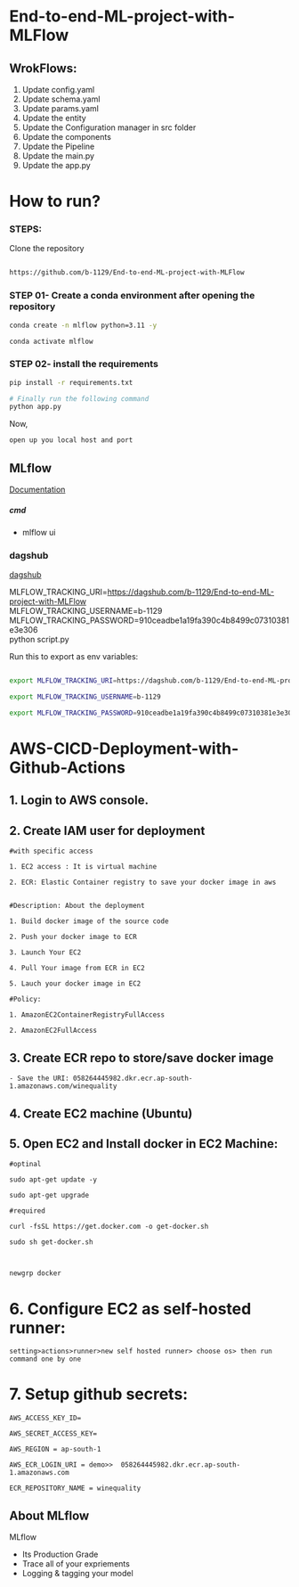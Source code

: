 # End-to-end-ML-project-with-MLFlow

## WrokFlows:

1. Update config.yaml
2. Update schema.yaml
3. Update params.yaml
4. Update the entity
5. Update the Configuration manager in src folder
6. Update the components
7. Update the Pipeline
8. Update the main.py
9. Update the app.py



# How to run?
### STEPS:

Clone the repository

```bash

https://github.com/b-1129/End-to-end-ML-project-with-MLFlow

```
### STEP 01- Create a conda environment after opening the repository

```bash
conda create -n mlflow python=3.11 -y
```

```bash
conda activate mlflow
```


### STEP 02- install the requirements
```bash
pip install -r requirements.txt
```


```bash
# Finally run the following command
python app.py
```

Now,
```bash
open up you local host and port
```



## MLflow

[Documentation](https://mlflow.org/docs/latest/index.html)


##### cmd
- mlflow ui

### dagshub
[dagshub](https://dagshub.com/)


MLFLOW_TRACKING_URI=https://dagshub.com/b-1129/End-to-end-ML-project-with-MLFlow \
MLFLOW_TRACKING_USERNAME=b-1129 \
MLFLOW_TRACKING_PASSWORD=910ceadbe1a19fa390c4b8499c07310381e3e306 \
python script.py


Run this to export as env variables:

```bash

export MLFLOW_TRACKING_URI=https://dagshub.com/b-1129/End-to-end-ML-project-with-MLFlow

export MLFLOW_TRACKING_USERNAME=b-1129 

export MLFLOW_TRACKING_PASSWORD=910ceadbe1a19fa390c4b8499c07310381e3e306

```



# AWS-CICD-Deployment-with-Github-Actions

## 1. Login to AWS console.

## 2. Create IAM user for deployment

	#with specific access

	1. EC2 access : It is virtual machine

	2. ECR: Elastic Container registry to save your docker image in aws


	#Description: About the deployment

	1. Build docker image of the source code

	2. Push your docker image to ECR

	3. Launch Your EC2 

	4. Pull Your image from ECR in EC2

	5. Lauch your docker image in EC2

	#Policy:

	1. AmazonEC2ContainerRegistryFullAccess

	2. AmazonEC2FullAccess

	
## 3. Create ECR repo to store/save docker image
    - Save the URI: 058264445982.dkr.ecr.ap-south-1.amazonaws.com/winequality

	
## 4. Create EC2 machine (Ubuntu) 

## 5. Open EC2 and Install docker in EC2 Machine:
	
	
	#optinal

	sudo apt-get update -y

	sudo apt-get upgrade
	
	#required

	curl -fsSL https://get.docker.com -o get-docker.sh

	sudo sh get-docker.sh

	

	newgrp docker
	
# 6. Configure EC2 as self-hosted runner:
    setting>actions>runner>new self hosted runner> choose os> then run command one by one


# 7. Setup github secrets:

    AWS_ACCESS_KEY_ID=

    AWS_SECRET_ACCESS_KEY=

    AWS_REGION = ap-south-1

    AWS_ECR_LOGIN_URI = demo>>  058264445982.dkr.ecr.ap-south-1.amazonaws.com

    ECR_REPOSITORY_NAME = winequality




## About MLflow 
MLflow

 - Its Production Grade
 - Trace all of your expriements
 - Logging & tagging your model


